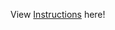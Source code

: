 View [Instructions](https://raspy-neon-a4e.notion.site/CSESoc-Open-Dev-Intro-to-React-Part-2-Exercises-8c914fda0d7b49a6811132a3693d111f) here!
